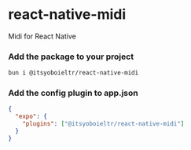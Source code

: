 # react-native-midi

Midi for React Native

### Add the package to your project

```bash
bun i @itsyoboieltr/react-native-midi
```

### Add the config plugin to app.json

```json
{
  "expo": {
    "plugins": ["@itsyoboieltr/react-native-midi"]
  }
}
```
